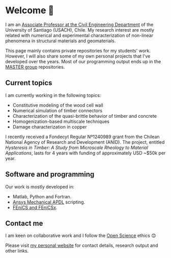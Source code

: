 #  Welcome :wave:

I am an [Associate Professor at the Civil Engineering Department](https://obrasciviles.usach.cl/carlos-felipe/) of the University of Santiago (USACH), Chile. My research interest are mostly related with numerical and experimental characterization of non-linear phenomena in structural materials and geomaterials.

This page mainly contains private repositories for my students' work. However, I will also share some of my own personal projects that I've developed over the years. Most of our programming output ends up in the [MASTER group](https://github.com/MASTER-OOCC "MASTER") repositories.


## Current topics

I am currently working in the following topics:

- Constitutive modeling of the wood cell wall
- Numerical simulation of timber connectors
- Characterization of the quasi-brittle behavior of timber and concrete
- Homogenization-based multiscale techniques
- Damage characterization in copper

I recently received a Fondecyt Regular Nº1240989 grant from the Chilean National Agency of Research and Development (ANID). The project, entitled *Hysteresis in Timber: A Study from Microscale Rheology to Material Applications*, lasts for 4 years with funding of approximately USD ~$50k per year.

 
## Software and programming

Our work is mostly developed in:

- Matlab, Python and Fortran.
- [Ansys Mechanical APDL](https://www.ansys.com/blog/what-is-apdl "Ansys.com") scripting.
- [FEniCS and FEniCSx](https://fenicsproject.org/ "FEniCS project").


## Contact me

I am keen on collaborative work and I follow the [Open Science](https://www.fosteropenscience.eu/ "FOSTER") ethics :blush:

Please visit [my personal website](https://linktr.ee/cf.guzman "linktr.ee") for contact details, research output and other links.


<!--
**cfguzman/cfguzman** is a ✨ _special_ ✨ repository because its `README.md` (this file) appears on your GitHub profile.

Here are some ideas to get you started:

- 🔭 I’m currently working on ...
- 🌱 I’m currently learning ...
- 👯 I’m looking to collaborate on ...
- 🤔 I’m looking for help with ...
- 💬 Ask me about ...
- 📫 How to reach me: ...
- 😄 Pronouns: ...
- ⚡ Fun fact: ...
-->
